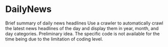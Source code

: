 # DailyNews
Brief summary of daily news headlines
Use a crawler to automatically crawl the latest news headlines of the day and display them in year, month, and day categories.
Preliminary idea. The specific code is not available for the time being due to the limitation of coding level.


